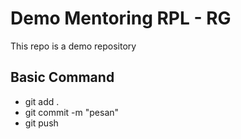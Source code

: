 # Demo Mentoring RPL - RG

This repo is a demo repository

## Basic Command
- git add .
- git commit -m "pesan"
- git push